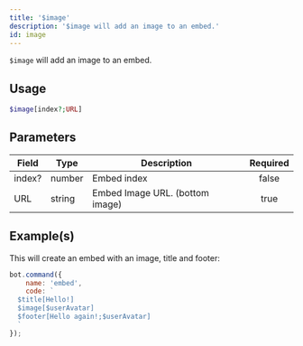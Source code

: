 ```yaml
---
title: '$image'
description: '$image will add an image to an embed.'
id: image
---
```


`$image` will add an image to an embed.

## Usage

```php
$image[index?;URL]
```

## Parameters

| Field  | Type   | Description                     | Required |
| ------ | ------ | ------------------------------- |:--------:|
| index? | number | Embed index                     |  false   |
| URL    | string | Embed Image URL. (bottom image) |   true   |

## Example(s)

This will create an embed with an image, title and footer:

```javascript
bot.command({
    name: 'embed',
    code: `
  $title[Hello!]
  $image[$userAvatar]
  $footer[Hello again!;$userAvatar]
  `
});
```